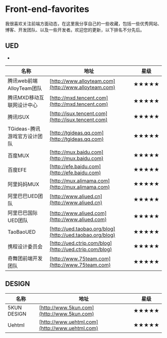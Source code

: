 # Front-end-favorites
我很喜欢关注前端方面动态，在这里我分享自己的一些收藏，包括一些优秀网站、博客、开发团队、以及一些开发者。欢迎您的更新，以下排名不分先后。

## UED 
-
|名称 |地址|星级|
| ----- | ----- | ----- |
|腾讯web前端AlloyTeam团队|[http://www.alloyteam.com](http://www.alloyteam.com)|★★★★★|
|腾讯MXD移动互联网设计中心|[http://mxd.tencent.com](http://mxd.tencent.com)|★★★★★|
|腾讯ISUX|[http://isux.tencent.com](http://isux.tencent.com)|★★★★★|
|TGideas-腾讯游戏官方设计团队|[http://tgideas.qq.com](http://tgideas.qq.com)|★★★★★|
|百度MUX|[http://mux.baidu.com](http://mux.baidu.com)|★★★★★|
|百度EFE|[http://efe.baidu.com](http://efe.baidu.com)|★★★★★|
|阿里妈妈MUX|[http://mux.alimama.com](http://mux.alimama.com)|★★★★★|
|阿里巴巴UED团队|[http://www.aliued.cn](http://www.aliued.cn)|★★★★★|
|阿里巴巴国际UED团队|[http://www.aliued.com](http://www.aliued.com)|★★★★★|
|TaoBaoUED|[http://ued.taobao.org/blog](http://ued.taobao.org/blog)|★★★★★|
|携程设计委员会|[http://ued.ctrip.com/blog](http://ued.ctrip.com/blog)|★★★★★|
|奇舞团前端开发团队|[http://www.75team.com](http://www.75team.com)|★★★★★|

## DESIGN 
|名称|地址|星级|
| ----- | ----- | ----- |
| 5KUN DESIGN | [http://www.5kun.com](http://www.5kun.com) | ★★★★★ |
| Uehtml | [http://www.uehtml.com](http://www.uehtml.com) | ★★★★★ |
